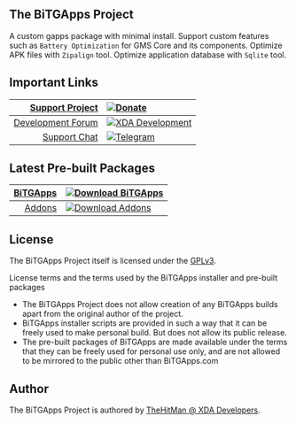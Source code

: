 ## The BiTGApps Project

A custom gapps package with minimal install. Support custom features such as `Battery Optimization` for GMS Core and its components. Optimize APK files with `Zipalign` tool. Optimize application database with `Sqlite` tool.

## Important Links

| [Support Project](https://www.paypal.me/kartikverma443)                                           | [![Donate](https://img.shields.io/badge/donate-on%20paypal-orange.svg?style=flat-square)](https://www.paypal.me/kartikverma443)                                                  |
|                                                                                                -: | :-                                                                                                                                                                               |
| [Development Forum](https://forum.xda-developers.com/t/custom-gapps-bitgapps-for-android.4012165) | [![XDA Development](https://img.shields.io/badge/development-on%20xda-blue.svg?style=flat-square)](https://forum.xda-developers.com/t/custom-gapps-bitgapps-for-android.4012165) |
| [Support Chat](https://t.me/bitgapps_official)                                                    | [![Telegram](https://img.shields.io/badge/chat-on%20telegram-blueviolet.svg?style=flat-square)](https://t.me/bitgapps_official)                                                  |

## Latest Pre-built Packages
| [BiTGApps](https://bitgapps.com/downloads)     | [![Download BiTGApps](https://img.shields.io/badge/Release-%20R20-green.svg?style=flat-square)](https://bitgapps.com/downloads)    |
|                                             -: | :-                                                                                                                                 |
| [Addons](https://bitgapps.com/downloads/addon) | [![Download Addons](https://img.shields.io/badge/Release-%20R8-green.svg?style=flat-square)](https://bitgapps.com/downloads/addon) |

## License

The BiTGApps Project itself is licensed under the [GPLv3](https://github.com/BiTGApps/BiTGApps/blob/master/LICENSE).

License terms and the terms used by the BiTGApps installer and pre-built packages

   * The BiTGApps Project does not allow creation of any BiTGApps builds apart from the original author of the project.
   * BiTGApps installer scripts are provided in such a way that it can be freely used to make personal build. But does not allow its public release.
   * The pre-built packages of BiTGApps are made available under the terms that they can be freely used for personal use only, and are not allowed to be mirrored to the public other than BiTGApps.com

## Author

The BiTGApps Project is authored by [TheHitMan @ XDA Developers](https://forum.xda-developers.com/member.php?u=8569961).
